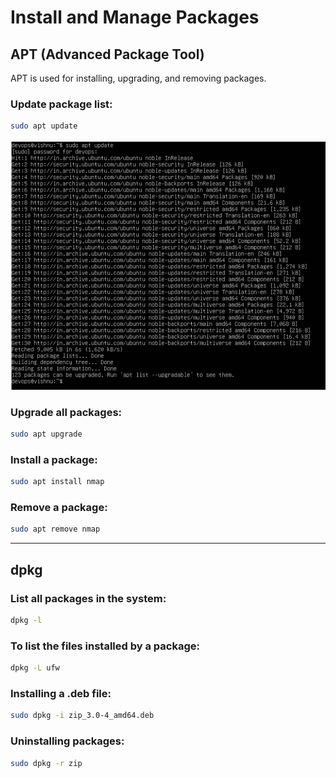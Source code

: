 
# Install and Manage Packages

## APT (Advanced Package Tool)

APT is used for installing, upgrading, and removing packages.

### Update package list:
```bash
sudo apt update
```
![image alt](https://github.com/vishnuraj96/DevOps_course/blob/464fce224d8734ae0bbf05dd2a8192c8260079d5/image/6.1.png)

### Upgrade all packages:
```bash
sudo apt upgrade
```

### Install a package:
```bash
sudo apt install nmap
```

### Remove a package:
```bash
sudo apt remove nmap
```

---

## dpkg

### List all packages in the system:
```bash
dpkg -l
```

### To list the files installed by a package:
```bash
dpkg -L ufw
```

### Installing a .deb file:
```bash
sudo dpkg -i zip_3.0-4_amd64.deb
```

### Uninstalling packages:
```bash
sudo dpkg -r zip
```
